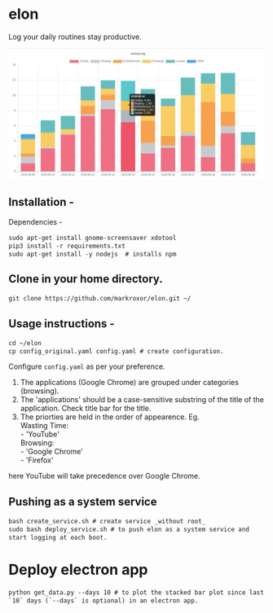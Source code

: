 # elon
Log your daily routines stay productive.

![](https://github.com/markroxor/elon/raw/master/assets/graph.jpg)

## Installation -
Dependencies -  
```shell   
sudo apt-get install gnome-screensaver xdotool    
pip3 install -r requirements.txt  
sudo apt-get install -y nodejs  # installs npm
```
   
## Clone in your home directory.
```shell
git clone https://github.com/markroxor/elon.git ~/
```

## Usage instructions -  
```shell
cd ~/elon        
cp config_original.yaml config.yaml # create configuration.
```

Configure `config.yaml` as per your preference.    
1. The applications (Google Chrome) are grouped under categories (browsing).
2. The 'applications' should be a case-sensitive substring of the title of the application.
   Check title bar for the title. 
3. The priorties are held in the order of appearence. Eg.       
    Wasting Time:     
    \- 'YouTube'      
    Browsing:       
    \- 'Google Chrome'      
    \- 'Firefox'      

here YouTube will take precedence over Google Chrome.


## Pushing as a system service
```shell  
bash create_service.sh # create service _without root_       
sudo bash deploy_service.sh # to push elon as a system service and start logging at each boot.           
```
# Deploy electron app
```shell  
python get_data.py --days 10 # to plot the stacked bar plot since last `10` days (`--days` is optional) in an electron app.             
```
